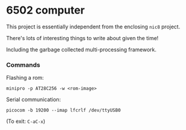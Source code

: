 
# 6502 computer

This project is essentially independent from the enclosing `nic8` project.

There's lots of interesting things to write about given the time!

Including the garbage collected multi-processing framework.


### Commands

Flashing a rom:
```
minipro -p AT28C256 -w <rom-image>
```

Serial communication:
```
picocom -b 19200 --imap lfcrlf /dev/ttyUSB0
```
(To exit: `C-aC-x`)
